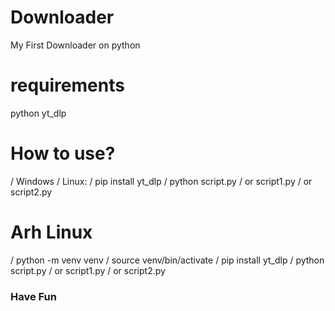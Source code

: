 # Downloader

My First Downloader on python


# requirements
python
yt_dlp


# How to use?
/ Windows / Linux:
/ pip install yt_dlp
/ python script.py / or script1.py / or script2.py

# Arh Linux
/ python -m venv venv
/ source venv/bin/activate
/ pip install yt_dlp
/ python script.py / or script1.py / or script2.py


### Have Fun ###
